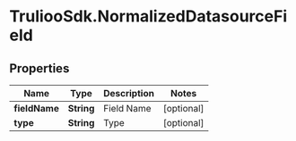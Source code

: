 # TruliooSdk.NormalizedDatasourceField

## Properties

Name | Type | Description | Notes
------------ | ------------- | ------------- | -------------
**fieldName** | **String** | Field Name | [optional] 
**type** | **String** | Type | [optional] 


